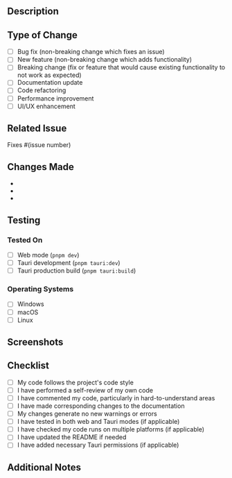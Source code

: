 ## Description
<!-- Provide a brief description of the changes in this PR -->

## Type of Change
<!-- Mark the relevant option with an "x" -->

- [ ] Bug fix (non-breaking change which fixes an issue)
- [ ] New feature (non-breaking change which adds functionality)
- [ ] Breaking change (fix or feature that would cause existing functionality to not work as expected)
- [ ] Documentation update
- [ ] Code refactoring
- [ ] Performance improvement
- [ ] UI/UX enhancement

## Related Issue
<!-- Link to the issue this PR addresses -->
Fixes #(issue number)

## Changes Made
<!-- List the specific changes made in this PR -->

- 
- 
- 

## Testing
<!-- Describe the tests you ran and how to reproduce them -->

### Tested On
- [ ] Web mode (`pnpm dev`)
- [ ] Tauri development (`pnpm tauri:dev`)
- [ ] Tauri production build (`pnpm tauri:build`)

### Operating Systems
- [ ] Windows
- [ ] macOS
- [ ] Linux

## Screenshots
<!-- If applicable, add screenshots to demonstrate the changes -->

## Checklist
<!-- Mark completed items with an "x" -->

- [ ] My code follows the project's code style
- [ ] I have performed a self-review of my own code
- [ ] I have commented my code, particularly in hard-to-understand areas
- [ ] I have made corresponding changes to the documentation
- [ ] My changes generate no new warnings or errors
- [ ] I have tested in both web and Tauri modes (if applicable)
- [ ] I have checked my code runs on multiple platforms (if applicable)
- [ ] I have updated the README if needed
- [ ] I have added necessary Tauri permissions (if applicable)

## Additional Notes
<!-- Add any additional context or notes for reviewers -->
